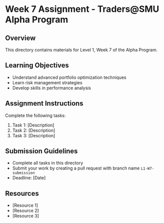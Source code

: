 # Week 7 Assignment - Traders@SMU Alpha Program

## Overview

This directory contains materials for Level 1, Week 7 of the Alpha Program.

## Learning Objectives

- Understand advanced portfolio optimization techniques
- Learn risk management strategies
- Develop skills in performance analysis

## Assignment Instructions

Complete the following tasks:

1. Task 1: [Description]
2. Task 2: [Description]
3. Task 3: [Description]

## Submission Guidelines

- Complete all tasks in this directory
- Submit your work by creating a pull request with branch name `L1-W7-submission`
- Deadline: [Date]

## Resources

- [Resource 1]
- [Resource 2]
- [Resource 3] 